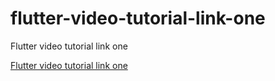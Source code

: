 # flutter-video-tutorial-link-one
Flutter video tutorial link one

[Flutter video tutorial link one](https://rzrasel.github.io/flutter-video-tutorial-link-one/)
